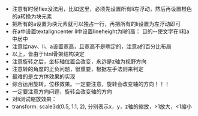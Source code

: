 - 注意有时候flex没法用，比如这里，必须先设置所有li左浮动，然后再设置橙色的a转换为块元素
- 把所有的a设置为块元素就可以独占一行，再把所有的li设置为左浮动即可
- 在a中设置textaligncenter li中设置lineheight为li的高： 目的--使文字在li和a中居中
- 注意给nav、li、a设置宽高，且宽高不是瞎定的，注意a的百分比布局
- 以上，皆由于htnl骨架结构决定
- 注意旋转之后，坐标轴位置会改变，永远是z轴为视野方向
- 注意转的角度的正负问题，很重要，根据左手法则来判定
- 最难的是立方体效果的实现
- 综合运用旋转，位移效果。一定要注意，旋转会改变轴的方向！！！
- 一定要注意方向问题，旋转会改变轴的方向
- 对li测试缩放效果：
- transform: scale3d(0.5, 1.1, 2), 分别表示x，y，z轴的缩放，>1放大，<1缩小